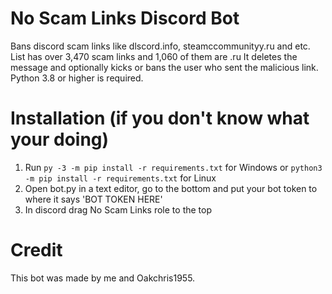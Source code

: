 # No Scam Links Discord Bot
Bans discord scam links like dlscord.info, steamccommunityy.ru and etc.
List has over 3,470 scam links and 1,060 of them are .ru
It deletes the message and optionally kicks or bans the user who sent the malicious link.
Python 3.8 or higher is required. 

# Installation (if you don't know what your doing)
1) Run `py -3 -m pip install -r requirements.txt` for Windows or `python3 -m pip install -r requirements.txt` for Linux
2) Open bot.py in a text editor, go to the bottom and put your bot token to where it says 'BOT TOKEN HERE'
3) In discord drag No Scam Links role to the top
# Credit
This bot was made by me and Oakchris1955.
